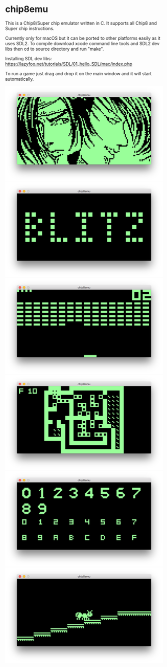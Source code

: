 # chip8emu
This is a Chip8/Super chip emulator written in C.
It supports all Chip8 and Super chip instructions.

Currently only for macOS but it can be ported to other platforms easily as it uses SDL2.
To compile download xcode command line tools and SDL2 dev libs then cd to source directory and run "make".

Installing SDL dev libs:
https://lazyfoo.net/tutorials/SDL/01_hello_SDL/mac/index.php

To run a game just drag and drop it on the main window and it will start automatically.

![Alt text](/Screenshots/1.png?raw=true "1")
![Alt text](/Screenshots/2.png?raw=true "2")
![Alt text](/Screenshots/3.png?raw=true "3")
![Alt text](/Screenshots/4.png?raw=true "4")
![Alt text](/Screenshots/5.png?raw=true "5")
![Alt text](/Screenshots/6.png?raw=true "6")
